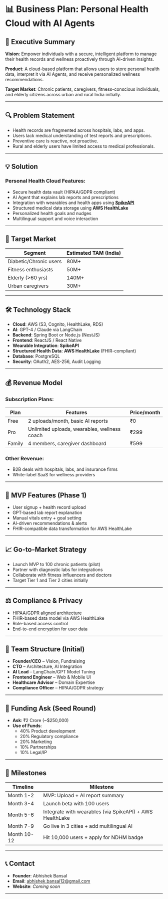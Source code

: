 # 📊 Business Plan: Personal Health Cloud with AI Agents

## 🧠 Executive Summary

**Vision**: Empower individuals with a secure, intelligent platform to manage their health records and wellness proactively through AI-driven insights.

**Product**: A cloud-based platform that allows users to store personal health data, interpret it via AI Agents, and receive personalized wellness recommendations.

**Target Market**: Chronic patients, caregivers, fitness-conscious individuals, and elderly citizens across urban and rural India initially.

---

## 🔍 Problem Statement

- Health records are fragmented across hospitals, labs, and apps.
- Users lack medical understanding of test reports and prescriptions.
- Preventive care is reactive, not proactive.
- Rural and elderly users have limited access to medical professionals.

---

## 💡 Solution

### Personal Health Cloud Features:
- Secure health data vault (HIPAA/GDPR compliant)
- AI Agent that explains lab reports and prescriptions
- Integration with wearables and health apps using **[SpikeAPI](https://spikeapi.com/)**
- Structured medical data storage using **AWS HealthLake**
- Personalized health goals and nudges
- Multilingual support and voice interaction

---

## 🎯 Target Market

| Segment                | Estimated TAM (India) |
|------------------------|------------------------|
| Diabetic/Chronic users | 80M+                   |
| Fitness enthusiasts    | 50M+                   |
| Elderly (>60 yrs)      | 140M+                  |
| Urban caregivers       | 30M+                   |

---

## 🛠️ Technology Stack

- **Cloud**: AWS (S3, Cognito, HealthLake, RDS)
- **AI**: GPT-4 / Claude via LangChain
- **Backend**: Spring Boot or Node.js (NestJS)
- **Frontend**: ReactJS / React Native
- **Wearable Integration**: **SpikeAPI**
- **Structured Health Data**: **AWS HealthLake** (FHIR-compliant)
- **Database**: PostgreSQL
- **Security**: OAuth2, AES-256, Audit Logging

---

## 💰 Revenue Model

### Subscription Plans:
| Plan       | Features                                     | Price/month |
|------------|----------------------------------------------|-------------|
| Free       | 2 uploads/month, basic AI reports            | ₹0          |
| Pro        | Unlimited uploads, wearables, wellness coach | ₹299        |
| Family     | 4 members, caregiver dashboard               | ₹599        |

### Other Revenue:
- B2B deals with hospitals, labs, and insurance firms
- White-label SaaS for wellness providers

---

## 🧪 MVP Features (Phase 1)

- User signup + health record upload
- GPT-based lab report explanation
- Manual vitals entry + goal setting
- AI-driven recommendations & alerts
- FHIR-compatible data transformation for AWS HealthLake

---

## 📈 Go-to-Market Strategy

- Launch MVP to 100 chronic patients (pilot)
- Partner with diagnostic labs for integrations
- Collaborate with fitness influencers and doctors
- Target Tier 1 and Tier 2 cities initially

---

## ⚖️ Compliance & Privacy

- HIPAA/GDPR aligned architecture
- FHIR-based data model via AWS HealthLake
- Role-based access control
- End-to-end encryption for user data

---

## 👥 Team Structure (Initial)

- **Founder/CEO** – Vision, Fundraising
- **CTO** – Architecture, AI Integration
- **AI Lead** – LangChain/GPT Model Tuning
- **Frontend Engineer** – Web & Mobile UI
- **Healthcare Advisor** – Domain Expertise
- **Compliance Officer** – HIPAA/GDPR strategy

---

## 🚀 Funding Ask (Seed Round)

- **Ask**: ₹2 Crore (~$250,000)
- **Use of Funds**:
  - 40% Product development
  - 20% Regulatory compliance
  - 20% Marketing
  - 10% Partnerships
  - 10% Legal/IP

---

## 📅 Milestones

| Timeline    | Milestone                                |
|-------------|-------------------------------------------|
| Month 1-2   | MVP: Upload + AI report summary           |
| Month 3-4   | Launch beta with 100 users                |
| Month 5-6   | Integrate with wearables (via SpikeAPI) + AWS HealthLake |
| Month 7-9   | Go live in 3 cities + add multilingual AI |
| Month 10-12 | Hit 10,000 users + apply for NDHM badge   |

---

## 📞 Contact

- **Founder**: Abhishek Bansal  
- **Email**: abhishek.bansal12@gmail.com
- **Website**: *Coming soon*

---
